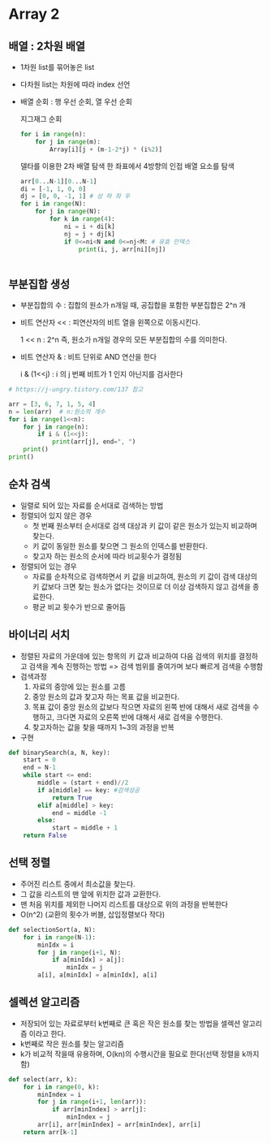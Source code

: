 # Array 2

## 배열 : 2차원 배열

* 1차원 list를 묶어놓은 list

* 다차원 list는 차원에 따라 index 선언

* 배열 순회 : 행 우선 순회, 열 우선 순회

  지그재그 순회

  ```python
  for i in range(n):
      for j in range(m):
          Array[i][j + (m-1-2*j) * (i%2)]
  ```

  델타를 이용한 2차 배열 탐색 한 좌표에서 4방향의 인접 배열 요소를 탐색

  ```python
  arr[0...N-1][0...N-1]
  di = [-1, 1, 0, 0]
  dj = [0, 0, -1, 1] # 상 하 좌 우
  for i in range(N):
      for j in range(N):
          for k in range(4):
              ni = i + di[k]
              nj = j + dj[k]
              if 0<=ni<N and 0<=nj<M: # 유효 인덱스
                  print(i, j, arr[ni][nj])
              
  ```

  

## 부분집합 생성

* 부분집합의 수 : 집합의 원소가 n개일 때, 공집합을 포함한 부분집합은 2^n 개

* 비트 연산자 << : 피연산자의 비트 열을 왼쪽으로 이동시킨다.

  1 << n : 2^n 즉, 원소가 n개일 경우의 모든 부분집합의 수를 의미한다.

* 비트 연산자 & : 비트 단위로 AND 연산을 한다

  i & (1<<j) : i 의 j 번째 비트가 1 인지 아닌지를 검사한다

```python
# https://j-ungry.tistory.com/137 참고

arr = [3, 6, 7, 1, 5, 4]
n = len(arr)  # n:원소의 개수
for i in range(1<<n):
    for j in range(n):
        if i & (1<<j):
            print(arr[j], end=", ")
    print()
print()
```

## 순차 검색

* 일렬로 되어 있는 자료를 순서대로 검색하는 방법
* 정렬되어 있지 않은 경우
  * 첫 번째 원소부터 순서대로 검색 대상과 키 값이 같은 원소가 있는지 비교하며 찾는다.
  * 키 값이 동일한 원소를 찾으면 그 원소의 인덱스를 반환한다.
  * 찾고자 하는 원소의 순서에 따라 비교횟수가 결정됨
* 정렬되어 있는 경우
  * 자료를 순차적으로 검색하면서 키 값을 비교하여, 원소의 키 값이 검색 대상의 키 값보다 크면 찾는 원소가 없다는 것이므로 더 이상 검색하지 않고 검색을 종료한다.
  * 평균 비교 횟수가 반으로 줄어듬

## 바이너리 서치

* 정렬된 자료의 가운데에 있는 항목의 키 값과 비교하여 다음 검색의 위치를 결정하고 검색을 계속 진행하는 방법 => 검색 범위를 줄여가며 보다 빠르게 검색을 수행함
* 검색과정
  1. 자료의 중앙에 있는 원소를 고름
  2. 중앙 원소의 값과 찾고자 하는 목표 값을 비교한다.
  3. 목표 값이 중앙 원소의 값보다 작으면 자료의 왼쪽 반에 대해서 새로 검색을 수행하고, 크다면 자료의 오른쪽 반에 대해서 새로 검색을 수행한다.
  4. 찾고자하는 값을 찾을 때까지 1~3의 과정을 반복
* 구현

```python
def binarySearch(a, N, key):
    start = 0
    end = N-1
    while start <= end:
        middle = (start + end)//2
        if a[middle] == key: #검색성공
            return True
        elif a[middle] > key:
            end = middle -1
        else:
            start = middle + 1
    return False
```



## 선택 정렬

* 주어진 리스트 중에서 최소값을 찾는다.
* 그 값을 리스트의 맨 앞에 위치한 값과 교환한다.
* 맨 처음 위치를 제외한 나머지 리스트를 대상으로 위의 과정을 반복한다
* O(n^2) (교환의 횟수가 버블, 삽입정렬보다 작다)

```python
def selectionSort(a, N):
    for i in range(N-1):
        minIdx = i
        for j in range(i+1, N):
            if a[minIdx] > a[j]:
                minIdx = j
        a[i], a[minIdx] = a[minIdx], a[i]
```



## 셀렉션 알고리즘

* 저장되어 있는 자료로부터 k번째로 큰 혹은 작은 원소를 찾는 방법을 셀렉션 알고리즘 이라고 한다.
* k번째로 작은 원소를 찾는 알고리즘
* k가 비교적 작을때 유용하며, O(kn)의 수행시간을 필요로 한다(선택 정렬을 k까지 함)

```python
def select(arr, k):
    for i in range(0, k):
        minIndex = i
        for j in range(i+1, len(arr)):
            if arr[minIndex] > arr[j]:
                minIndex = j
        arr[i], arr[minIndex] = arr[minIndex], arr[i]
    return arr[k-1]
```

